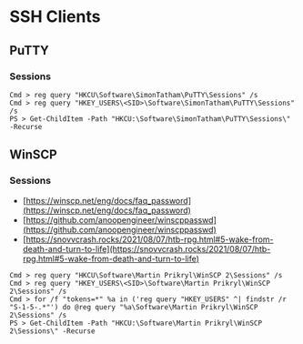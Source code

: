 # SSH Clients




## PuTTY



### Sessions

```
Cmd > reg query "HKCU\Software\SimonTatham\PuTTY\Sessions" /s
Cmd > reg query "HKEY_USERS\<SID>\Software\SimonTatham\PuTTY\Sessions" /s
PS > Get-ChildItem -Path "HKCU:\Software\SimonTatham\PuTTY\Sessions\" -Recurse
```




## WinSCP



### Sessions

- [https://winscp.net/eng/docs/faq_password](https://winscp.net/eng/docs/faq_password)
- [https://github.com/anoopengineer/winscppasswd](https://github.com/anoopengineer/winscppasswd)
- [https://snovvcrash.rocks/2021/08/07/htb-rpg.html#5-wake-from-death-and-turn-to-life](https://snovvcrash.rocks/2021/08/07/htb-rpg.html#5-wake-from-death-and-turn-to-life)

```
Cmd > reg query "HKCU\Software\Martin Prikryl\WinSCP 2\Sessions" /s
Cmd > reg query "HKEY_USERS\<SID>\Software\Martin Prikryl\WinSCP 2\Sessions" /s
Cmd > for /f "tokens=*" %a in ('reg query "HKEY_USERS" ^| findstr /r "S-1-5-.*"') do @reg query "%a\Software\Martin Prikryl\WinSCP 2\Sessions" /s
PS > Get-ChildItem -Path "HKCU:\Software\Martin Prikryl\WinSCP 2\Sessions\" -Recurse
```
